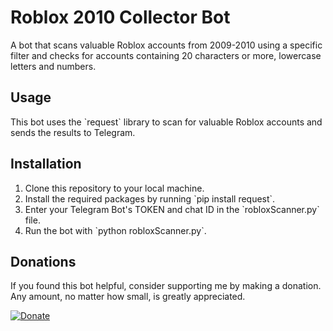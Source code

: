 <h1>Roblox 2010 Collector Bot</h1>
<p>A bot that scans valuable Roblox accounts from 2009-2010 using a specific filter and checks for accounts containing 20 characters or more, lowercase letters and numbers.</p>

<h2>Usage</h2>
<p>This bot uses the `request` library to scan for valuable Roblox accounts and sends the results to Telegram.</p>

<h2>Installation</h2>
<ol>
<li>Clone this repository to your local machine.</li>
<li>Install the required packages by running `pip install request`.</li>
<li>Enter your Telegram Bot's TOKEN and chat ID in the `robloxScanner.py` file.</li>
<li>Run the bot with `python robloxScanner.py`.</li>
</ol>

<h2>Donations</h2>
<p>If you found this bot helpful, consider supporting me by making a donation. Any amount, no matter how small, is greatly appreciated.</p>

<a href="https://www.buymeacoffee.com/furkankoykiran"><img src="https://img.shields.io/badge/Donate-Buy%20Me%20A%20Coffee-yellow.svg" alt="Donate"></a>
